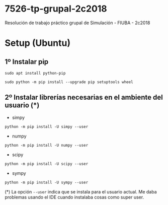 # 7526-tp-grupal-2c2018
Resolución de trabajo práctico grupal de Simulación - FIUBA - 2c2018

# Setup (Ubuntu)

## 1º Instalar pip

`sudo apt install python-pip`

`sudo python -m pip install --upgrade pip setuptools wheel`

## 2º Instalar librerías necesarias en el ambiente del usuario (*)

* simpy

`python -m pip install -U simpy --user`

* numpy

`python -m pip install -U numpy --user`

* scipy

`python -m pip install -U scipy --user`

* sympy

`python -m pip install -U sympy --user`

(*) La opción `--user` indica que se instala para el usuario actual. Me daba problemas usando el IDE cuando instalaba cosas como super user.
